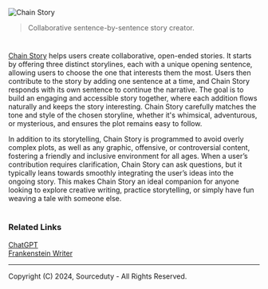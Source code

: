 ![Chain Story](https://github.com/sourceduty/Chain_Story/assets/123030236/5aade2d7-0c80-4ea0-841c-498c6e8be9b3)

> Collaborative sentence-by-sentence story creator.

#

[Chain Story](https://chat.openai.com/g/g-azMoj9cY6-chain-story) helps users create collaborative, open-ended stories. It starts by offering three distinct storylines, each with a unique opening sentence, allowing users to choose the one that interests them the most. Users then contribute to the story by adding one sentence at a time, and Chain Story responds with its own sentence to continue the narrative. The goal is to build an engaging and accessible story together, where each addition flows naturally and keeps the story interesting. Chain Story carefully matches the tone and style of the chosen storyline, whether it's whimsical, adventurous, or mysterious, and ensures the plot remains easy to follow.

In addition to its storytelling, Chain Story is programmed to avoid overly complex plots, as well as any graphic, offensive, or controversial content, fostering a friendly and inclusive environment for all ages. When a user’s contribution requires clarification, Chain Story can ask questions, but it typically leans towards smoothly integrating the user’s ideas into the ongoing story. This makes Chain Story an ideal companion for anyone looking to explore creative writing, practice storytelling, or simply have fun weaving a tale with someone else.

#
### Related Links

[ChatGPT](https://github.com/sourceduty/ChatGPT)
<br>
[Frankenstein Writer](https://github.com/sourceduty/Frankenstein_Writer)

***
Copyright (C) 2024, Sourceduty - All Rights Reserved.
